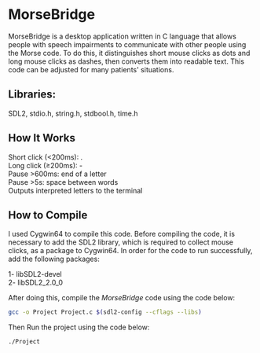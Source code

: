 # MorseBridge
MorseBridge is a desktop application written in C language that allows people with speech impairments to communicate with other people using the Morse code. To do this, it distinguishes short mouse clicks as dots and long mouse clicks as dashes, then converts them into readable text. This code can be adjusted for many patients' situations.

## Libraries:
SDL2, stdio.h, string.h, stdbool.h, time.h

## How It Works
Short click (<200ms): .  
Long click (≥200ms): -  
Pause >600ms: end of a letter  
Pause >5s: space between words  
Outputs interpreted letters to the terminal  

## How to Compile  
I used Cygwin64 to compile this code. Before compiling the code, it is necessary to add the SDL2 library, which is required to collect mouse clicks, as a package to Cygwin64. In order for the code to run successfully, add the following packages:  

1- libSDL2-devel  
2- libSDL2_2.0_0  

After doing this, compile the *MorseBridge* code using the code below:
```sh
gcc -o Project Project.c $(sdl2-config --cflags --libs)  
```
Then Run the project using the code below: 
```sh
./Project  
```

